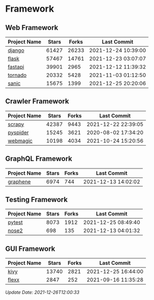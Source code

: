 # Framework

## Web Framework
| Project Name | Stars | Forks | Last Commit |
| ------------ | ----- | ----- | ----------- |
| [django](https://github.com/django/django) | 61427 | 26233 | 2021-12-24 10:39:00 |
| [flask](https://github.com/pallets/flask) | 57467 | 14761 | 2021-12-23 03:07:07 |
| [fastapi](https://github.com/tiangolo/fastapi) | 39901 | 2965 | 2021-12-12 11:39:32 |
| [tornado](https://github.com/tornadoweb/tornado) | 20332 | 5428 | 2021-11-03 01:12:50 |
| [sanic](https://github.com/sanic-org/sanic) | 15675 | 1399 | 2021-12-25 20:20:06 |

## Crawler Framework
| Project Name | Stars | Forks | Last Commit |
| ------------ | ----- | ----- | ----------- |
| [scrapy](https://github.com/scrapy/scrapy) | 42387 | 9443 | 2021-12-22 22:39:05 |
| [pyspider](https://github.com/binux/pyspider) | 15245 | 3621 | 2020-08-02 17:34:20 |
| [webmagic](https://github.com/code4craft/webmagic) | 10198 | 4034 | 2021-10-24 15:20:56 |

## GraphQL Framework
| Project Name | Stars | Forks | Last Commit |
| ------------ | ----- | ----- | ----------- |
| [graphene](https://github.com/graphql-python/graphene) | 6974 | 744 | 2021-12-13 14:02:02 |

## Testing Framework
| Project Name | Stars | Forks | Last Commit |
| ------------ | ----- | ----- | ----------- |
| [pytest](https://github.com/pytest-dev/pytest) | 8073 | 1912 | 2021-12-25 08:49:40 |
| [nose2](https://github.com/nose-devs/nose2) | 698 | 135 | 2021-12-13 04:01:32 |

## GUI Framework
| Project Name | Stars | Forks | Last Commit |
| ------------ | ----- | ----- | ----------- |
| [kivy](https://github.com/kivy/kivy) | 13740 | 2821 | 2021-12-25 16:44:00 |
| [flexx](https://github.com/flexxui/flexx) | 2847 | 252 | 2021-09-16 11:35:28 |

*Update Date: 2021-12-26T12:00:33*